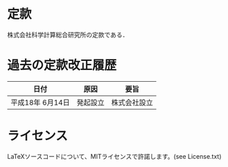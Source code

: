 # 定款
株式会社科学計算総合研究所の定款である．

# 過去の定款改正履歴
| 日付             | 原因               | 要旨
|:----------------:|:------------------:|---------------------
| 平成18年 6月14日 | 発起設立           | 株式会社設立


# ライセンス
LaTeXソースコードについて、MITライセンスで許諾します。(see License.txt)
